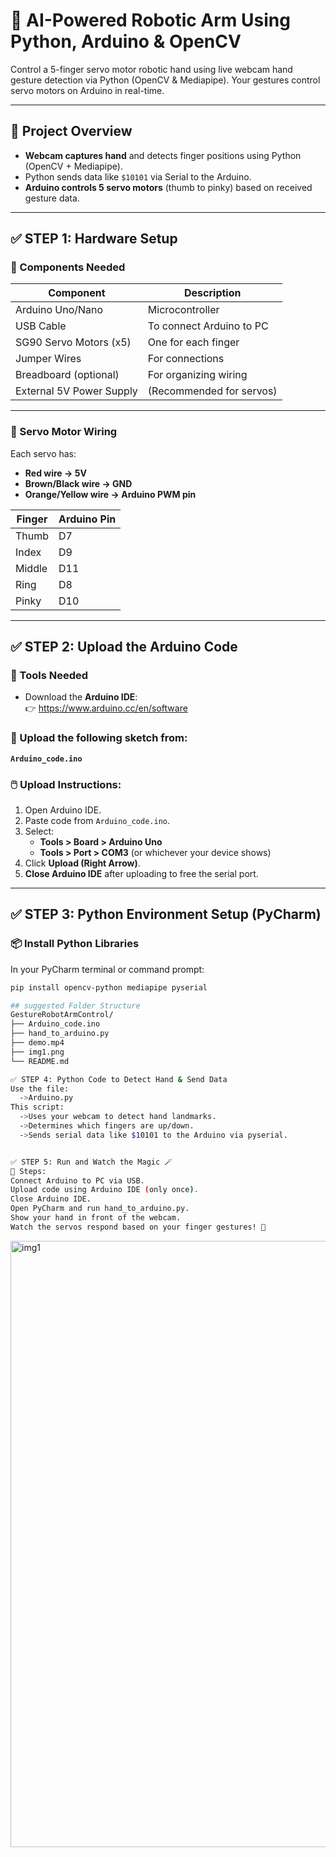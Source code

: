 # 🤖 AI-Powered Robotic Arm Using Python, Arduino & OpenCV

Control a 5-finger servo motor robotic hand using live webcam hand gesture detection via Python (OpenCV & Mediapipe). Your gestures control servo motors on Arduino in real-time.

---

## 🧠 Project Overview

- **Webcam captures hand** and detects finger positions using Python (OpenCV + Mediapipe).
- Python sends data like `$10101` via Serial to the Arduino.
- **Arduino controls 5 servo motors** (thumb to pinky) based on received gesture data.

---

## ✅ STEP 1: Hardware Setup

### 🔧 Components Needed

| Component                | Description                  |
|--------------------------|------------------------------|
| Arduino Uno/Nano         | Microcontroller              |
| USB Cable                | To connect Arduino to PC     |
| SG90 Servo Motors (x5)   | One for each finger          |
| Jumper Wires             | For connections              |
| Breadboard (optional)    | For organizing wiring        |
| External 5V Power Supply | (Recommended for servos)     |

---

### 🧩 Servo Motor Wiring

Each servo has:
- **Red wire → 5V**
- **Brown/Black wire → GND**
- **Orange/Yellow wire → Arduino PWM pin**

| Finger | Arduino Pin |
|--------|-------------|
| Thumb  | D7          |
| Index  | D9          |
| Middle | D11         |
| Ring   | D8          |
| Pinky  | D10         |

---

## ✅ STEP 2: Upload the Arduino Code

### 🧰 Tools Needed
- Download the **Arduino IDE**:  
  👉 https://www.arduino.cc/en/software

### 📄 Upload the following sketch from:
**`Arduino_code.ino`**

### 🖱️ Upload Instructions:
1. Open Arduino IDE.
2. Paste code from `Arduino_code.ino`.
3. Select:
   - **Tools > Board > Arduino Uno**
   - **Tools > Port > COM3** (or whichever your device shows)
4. Click **Upload (Right Arrow)**.
5. **Close Arduino IDE** after uploading to free the serial port.

---

## ✅ STEP 3: Python Environment Setup (PyCharm)

### 📦 Install Python Libraries

In your PyCharm terminal or command prompt:

```bash
pip install opencv-python mediapipe pyserial

## suggested Folder Structure
GestureRobotArmControl/
├── Arduino_code.ino
├── hand_to_arduino.py
├── demo.mp4
├── img1.png
└── README.md

✅ STEP 4: Python Code to Detect Hand & Send Data
Use the file:
  ->Arduino.py
This script:
  ->Uses your webcam to detect hand landmarks.
  ->Determines which fingers are up/down.
  ->Sends serial data like $10101 to the Arduino via pyserial.


✅ STEP 5: Run and Watch the Magic 🪄
🚀 Steps:
Connect Arduino to PC via USB.
Upload code using Arduino IDE (only once).
Close Arduino IDE.
Open PyCharm and run hand_to_arduino.py.
Show your hand in front of the webcam.
Watch the servos respond based on your finger gestures! 🎉
```
<img width="1919" height="970" alt="img1" src="https://github.com/user-attachments/assets/0a1e74ee-60c0-4466-ade8-e1c5786a6060" />

